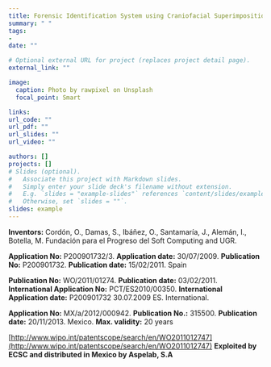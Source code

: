 ```yaml
---
title: Forensic Identification System using Craniofacial Superimposition based on Soft Computing
summary: " "
tags:
- 
date: ""

# Optional external URL for project (replaces project detail page).
external_link: ""

image:
  caption: Photo by rawpixel on Unsplash
  focal_point: Smart

links: 
url_code: ""
url_pdf: ""
url_slides: ""
url_video: ""

authors: []
projects: []
# Slides (optional).
#   Associate this project with Markdown slides.
#   Simply enter your slide deck's filename without extension.
#   E.g. `slides = "example-slides"` references `content/slides/example-slides.md`.
#   Otherwise, set `slides = ""`.
slides: example
---
```

  **Inventors:** Cordón, O., Damas, S., Ibáñez, O., Santamaría, J., Alemán, I., Botella, M. Fundación para el Progreso del Soft Computing and UGR.

  **Application No:** P200901732/3. **Application date:** 30/07/2009.
  **Publication No:** P200901732. **Publication date:** 15/02/2011. Spain

  **Publication No:** WO/2011/01274. **Publication date:** 03/02/2011.
  **International Application No:** PCT/ES2010/00350.
  **International Application date:** P200901732 30.07.2009 ES. International.

  **Application No:** MX/a/2012/000942. **Publication No.:** 315500.
  **Publication date:** 20/11/2013. Mexico. **Max. validity:** 20 years 

[http://www.wipo.int/patentscope/search/en/WO2011012747](http://www.wipo.int/patentscope/search/en/WO2011012747)
**Exploited by ECSC and distributed in Mexico by Aspelab, S.A** 